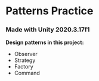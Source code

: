 # Patterns Practice
### Made with **Unity 2020.3.17f1**

**Design patterns in this project:**
- Observer
- Strategy
- Factory
- Command
